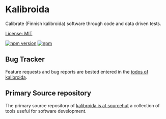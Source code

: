 # Kalibroida

Calibrate (Finnish kalibroida) software through code and data driven tests.

[License: MIT](https://git.sr.ht/~sthagen/kalibroida/tree/default/item/LICENSE)

[![npm version](https://badge.fury.io/js/kalibroida.svg)](https://www.npmjs.com/package/kalibroida)
[![npm](https://img.shields.io/npm/dm/kalibroida.svg)](https://www.npmjs.com/package/kalibroida)

## Bug Tracker

Feature requests and bug reports are bested entered in the [todos of kalibroida](https://todo.sr.ht/~sthagen/kalibroida).

## Primary Source repository

The primary source repository of [kalibroida is at sourcehut](https://git.sr.ht/~sthagen/kalibroida)
a collection of tools useful for software development.
